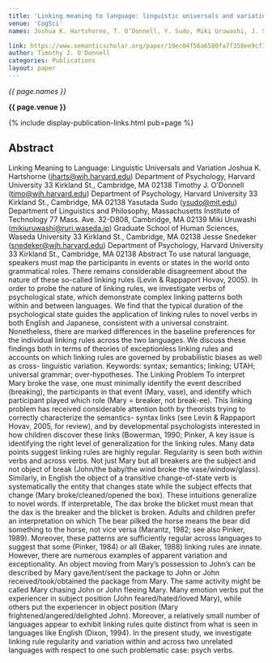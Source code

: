 ```yaml
---
title: 'Linking meaning to language: linguistic universals and variation'
venue: 'CogSci'
names: Joshua K. Hartshorne, T. O’Donnell, Y. Sudo, Miki Uruwashi, J. Snedeker

link: https://www.semanticscholar.org/paper/19ec04f56a6580fa7f358ee9cf3af540d95aa6a4
author: Timothy J. O'Donnell
categories: Publications
layout: paper
---
```


*{{ page.names }}*

**{{ page.venue }}**

{% include display-publication-links.html pub=page %}

## Abstract

Linking Meaning to Language: Linguistic Universals and Variation Joshua K. Hartshorne (jharts@wjh.harvard.edu) Department of Psychology, Harvard University 33 Kirkland St., Cambridge, MA 02138 Timothy J. O'Donnell (timo@wjh.harvard.edu) Department of Psychology, Harvard University 33 Kirkland St., Cambridge, MA 02138 Yasutada Sudo (ysudo@mit.edu) Department of Linguistics and Philosophy, Massachusetts Institute of Technology 77 Mass. Ave. 32-D808, Cambridge, MA 02139 Miki Uruwashi (mikiuruwashi@ruri.waseda.jp) Graduate School of Human Sciences, Waseda University 33 Kirkland St., Cambridge, MA 02138 Jesse Snedeker (snedeker@wjh.harvard.edu) Department of Psychology, Harvard University 33 Kirkland St., Cambridge, MA 02138 Abstract To use natural language, speakers must map the participants in events or states in the world onto grammatical roles. There remains considerable disagreement about the nature of these so-called linking rules (Levin & Rappaport Hovav, 2005). In order to probe the nature of linking rules, we investigate verbs of psychological state, which demonstrate complex linking patterns both within and between languages. We find that the typical duration of the psychological state guides the application of linking rules to novel verbs in both English and Japanese, consistent with a universal constraint. Nonetheless, there are marked differences in the baseline preferences for the individual linking rules across the two languages. We discuss these findings both in terms of theories of exceptionless linking rules and accounts on which linking rules are governed by probabilistic biases as well as cross- linguistic variation. Keywords: syntax; semantics; linking; UTAH; universal grammar; over-hypotheses. The Linking Problem To interpret Mary broke the vase, one must minimally identify the event described (breaking), the participants in that event (Mary, vase), and identify which participant played which role (Mary = breaker, not break-ee). This linking problem has received considerable attention both by theorists trying to correctly characterize the semantics- syntax links (see Levin & Rappaport Hovav, 2005, for review), and by developmental psychologists interested in how children discover these links (Bowerman, 1990; Pinker, A key issue is identifying the right level of generalization for the linking rules. Many data points suggest linking rules are highly regular. Regularity is seen both within verbs and across verbs. Not just Mary but all breakers are the subject and not object of break (John/the baby/the wind broke the vase/window/glass). Similarly, in English the object of a transitive change-of-state verb is systematically the entity that changes state while the subject effects that change (Mary broke/cleaned/opened the box). These intuitions generalize to novel words. If interpretable, The dax broke the blicket must mean that the dax is the breaker and the blicket is broken. Adults and children prefer an interpretation on which The bear pilked the horse means the bear did something to the horse, not vice versa (Marantz, 1982; see also Pinker, 1989). Moreover, these patterns are sufficiently regular across languages to suggest that some (Pinker, 1984) or all (Baker, 1988) linking rules are innate. However, there are numerous examples of apparent variation and exceptionality. An object moving from Mary’s possession to John’s can be described by Mary gave/lent/sent the package to John or John received/took/obtained the package from Mary. The same activity might be called Mary chasing John or John fleeing Mary. Many emotion verbs put the experiencer in subject position (John feared/hated/loved Mary), while others put the experiencer in object position (Mary frightened/angered/delighted John). Moreover, a relatively small number of languages appear to exhibit linking rules quite distinct from what is seen in languages like English (Dixon, 1994). In the present study, we investigate linking rule regularity and variation within and across two unrelated languages with respect to one such problematic case: psych verbs.